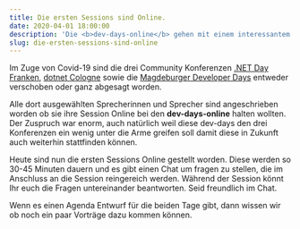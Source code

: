 ```yaml
---
title: Die ersten Sessions sind Online.
date: 2020-04-01 18:00:00
description: 'Die <b>dev-days-online</b> gehen mit einem interessantem Programm an den Start.'
slug: die-ersten-sessions-sind-online
---
```


Im Zuge von Covid-19 sind die drei Community Konferenzen [.NET Day Franken](https://www.dotnet-day-franken.de), [dotnet Cologne](https://dotnet-cologne.de) sowie die [Magdeburger Developer Days](https://md-devdays.de/) entweder verschoben oder ganz abgesagt worden.

Alle dort ausgewählten Sprecherinnen und Sprecher sind angeschrieben worden ob sie ihre Session Online bei den **dev-days-online** halten wollten. Der Zuspruch war enorm, auch natürlich weil diese dev-days den drei Konferenzen ein wenig
unter die Arme greifen soll damit diese in Zukunft auch weiterhin stattfinden können.

Heute sind nun die ersten Sessions Online gestellt worden. Diese werden so 30-45 Minuten dauern und es gibt einen Chat um fragen zu stellen, die im Anschluss an die Session reingereich werden. Während der Session könnt Ihr euch die Fragen untereinander beantworten. Seid freundlich im Chat.

Wenn es einen Agenda Entwurf für die beiden Tage gibt, dann wissen wir ob noch ein paar Vorträge dazu kommen können.
